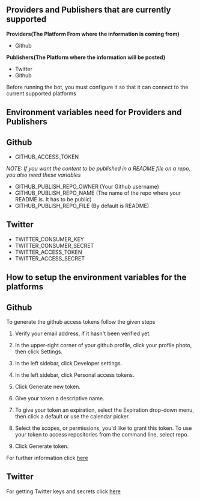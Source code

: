 Providers and Publishers that are currently supported
----------------------------------------------------------------------

**Providers(The Platform From where the information is coming from)**

- Github

**Publishers(The Platform where the information will be posted)**

- Twitter
- Github


Before running the bot, you must configure it  so that it can connect to the current supported platforms

Environment variables need for Providers and Publishers
----------------------------------------------------------------------
Github 
----------------------------------------------------------------------
- GITHUB_ACCESS_TOKEN

_NOTE: If you want the content to be published in a README file on a repo, you also need these variables_
- GITHUB_PUBLISH_REPO_OWNER (Your Github username)
- GITHUB_PUBLISH_REPO_NAME (The name of the repo where your README is. It has to be public)
- GITHUB_PUBLISH_REPO_FILE (By default is README)

Twitter
----------------------------------------------------------------------
- TWITTER_CONSUMER_KEY
- TWITTER_CONSUMER_SECRET
- TWITTER_ACCESS_TOKEN
- TWITTER_ACCESS_SECRET

How to setup the environment variables for the platforms
----------------------------------------------------------------------

Github
----------------------------------------------------------------------

To generate the github access tokens follow the given steps

1. Verify your email address, if it hasn't been verified yet.

2. In the upper-right corner of your github profile, click your profile photo, then click Settings.

3. In the left sidebar, click Developer settings.

4. In the left sidebar, click Personal access tokens.

5. Click Generate new token.

6. Give your token a descriptive name.

7. To give your token an expiration, select the Expiration drop-down menu, then click a default or use the calendar picker.

8. Select the scopes, or permissions, you'd like to grant this token. To use your token to access repositories from the command line, select repo.

9. Click Generate token.

For further information click [here](https://docs.github.com/en/authentication/keeping-your-account-and-data-secure/creating-a-personal-access-token)


Twitter
----------------------------------------------------------------------
For getting Twitter keys and secrets click [here](https://developer.twitter.com/en/docs/twitter-api/getting-started/guide) 
